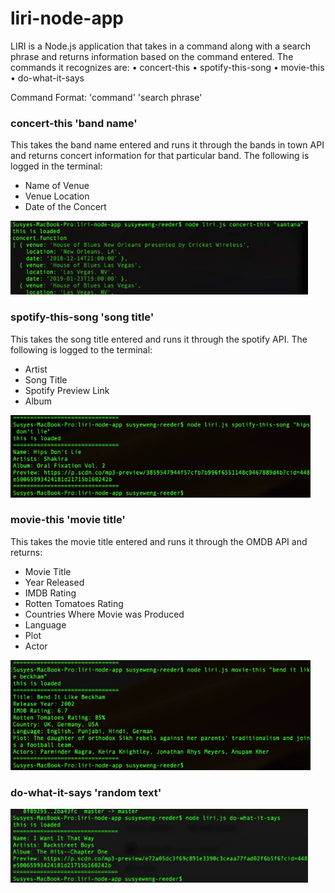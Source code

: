 # liri-node-app

LIRI is a Node.js application that takes in a command along with a search phrase and returns information based on the command entered. The commands it recognizes are: • concert-this • spotify-this-song •  movie-this • do-what-it-says

Command Format: 'command' 'search phrase'


### concert-this 'band name'

This takes the band name entered and runs it through the bands in town API and returns concert information for that particular band. The following is logged in the terminal:
- Name of Venue
- Venue Location 
- Date of the Concert

![alt text](images/concert-this.gif "Santana Concert Search")

### spotify-this-song 'song title'

This takes the song title entered and runs it through the spotify API. The following is logged to the terminal:
- Artist
- Song Title
- Spotify Preview Link
- Album

![alt text](images/spotify-this-song.gif "Spotify Song Search")

### movie-this 'movie title'

This takes the movie title entered and runs it through the OMDB API and returns:
- Movie Title
- Year Released
- IMDB Rating
- Rotten Tomatoes Rating
- Countries Where Movie was Produced
- Language
- Plot
- Actor

![alt text](images/movie-this.gif "Movie Search")

### do-what-it-says 'random text'

![alt text](images/do-what-it-says.gif "Random Text Search")